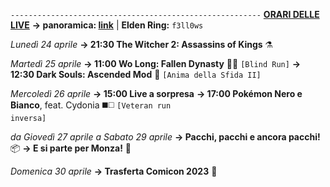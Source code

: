 <code>--------------------------------------------------------</code>
<b><u>ORARI DELLE LIVE</u></b>
<b>→ panoramica: <a href="https://trello.com/b/iKwdSGf3/sabaku">link</a></b> | <b>Elden Ring:</b> <code>f3ll0ws</code>

<i>Lunedì 24 aprile</i>
<b>→ 21:30 The Witcher 2: Assassins of Kings</b> ⚗️

<i>Martedì 25 aprile</i>
<b>→ 11:00 Wo Long: Fallen Dynasty</b> 🥠🐉 <code>[Blind Run]</code>
<b>→ 12:30 Dark Souls: Ascended Mod</b> 🔮 <code>[Anima della Sfida II]</code>

<i>Mercoledì 26 aprile</i>
<b>→ 15:00 Live a sorpresa</b> 
<b>→ 17:00 Pokémon Nero e Bianco</b>, feat. Cydonia ◼️◻️ <code>[Veteran run inversa]</code>

<i>da Giovedì 27 aprile a Sabato 29 aprile</i>
<b>→ Pacchi, pacchi e ancora pacchi!</b> 📦
<b>→ E si parte per Monza!</b> 🚚

<i>Domenica 30 aprile</i>
<b>→ Trasferta Comicon 2023</b> 🧳
